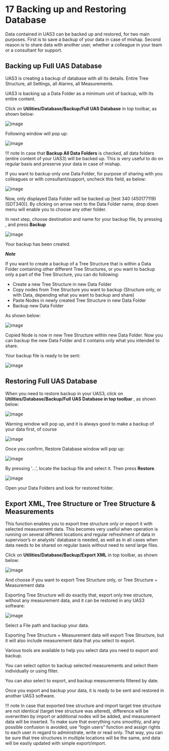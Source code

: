 # 17 Backing up and Restoring Database

Data contained in UAS3 can be backed up and restored, for two main purposes. First is to save a backup of your data in case of mishap. Second reason is to share data with another user, whether a colleague in your team or a consultant for support.

## Backing up Full UAS Database

UAS3 is creating a backup of database with all its details. Entire Tree Structure, all Settings, all Alarms, all Measurements.

UAS3 is backing up a Data Folder as a minimum unit of backup, with its entire content.

Click on **Utilities/Database/Backup/Full UAS Database** in top toolbar, as shown below:

![image](images/missing.png)

Following window will pop up:

![image](images/missing.png)

!!! note
    In case that **Backup All Data Folders** is checked, all data folders (entire content of your UAS3) will be backed up. This is very useful to do on regular basis and preserve your data in case of mishap.

If you want to backup only one Data Folder, for purpose of sharing with you colleagues or with consultant/support, uncheck this field, as below:

![image](images/missing.png)

Now, only displayed Data Folder will be backed up [test 340 (450177119) (SDT340)]. By clicking on arrow next to the Data Folder name, drop down menu will enable you to choose any other folder.

In next step, choose destination and name for your backup file, by pressing , and press **Backup**

![image](images/missing.png)

Your backup has been created.

***Note***

If you want to create a backup of a Tree Structure that is within a Data Folder containing other different Tree Structures, or you want to backup only a part of the Tree Structure, you can do following:

- Create a new Tree Structure in new Data Folder
- Copy nodes from Tree Structure you want to backup (Structure only, or with Data, depending what you want to backup and share)
- Paste Nodes in newly created Tree Structure in new Data Folder
- Backup new Data Folder

As shown below:

![image](images/missing.png)

Copied Node is now in new Tree Structure within new Data Folder. Now you can backup the new Data Folder and it contains only what you intended to share.

Your backup file is ready to be sent:

![image](images/missing.png)

## Restoring Full UAS Database

When you need to restore backup in your UAS3, click on **Utilities/Database/Backup/Full UAS Database in top toolbar** , as shown below:

![image](images/missing.png)

Warning window will pop up, and it is always good to make a backup of your data first, of course

![image](images/missing.png)

Once you confirm, Restore Database window will pop up:

![image](images/missing.png)

By pressing '...', locate the backup file and select it. Then press **Restore**.

![image](images/missing.png)

Open your Data Folders and look for restored folder.

## Export XML, Tree Structure or Tree Structure & Measurements

This function enables you to export tree structure only or export it with selected measurement data.
This becomes very useful when operation is running on several different locations and regular refreshment of data in supervisor’s or analysts’ database is needed, as well as in all cases when data needs to be shared on regular basis without need to send large files.

Click on **Utilities/Database/Backup/Export XML** in top toolbar, as shown below:

![image](images/missing.png)

And choose if you want to export Tree Structure only, or Tree Structure + Measurement data

Exporting Tree Structure will do exactly that, export only tree structure, without any measurement data, and it can be restored in any UAS3 software:

![image](images/missing.png)

Select a File path and backup your data.

Exporting Tree Structure + Measurement data will export Tree Structure, but it will also include measurement data that you select to export.

Various tools are available to help you select data you need to export and backup.

You can select option to backup selected measurements and select them individually or using filter.

You can also select to export, and backup measurements filtered by date.

Once you export and backup your data, it is ready to be sent and restored in another UAS3 software.

!!! note
    In case that exported tree structure and import target tree structure are not identical (target tree structure was altered), difference will be overwritten by import or additional nodes will be added, and measurement data will be inserted. To make sure that everything runs smoothly, and any possible confusion is avoided, use “login users” function and assign rights to each user in regard to administrate, write or read only. That way, you can be sure that tree structures in multiple locations will be the same, and data will be easily updated with simple export/import.
